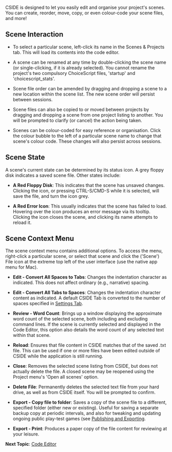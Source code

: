 CSIDE is designed to let you easily edit and organise your project's scenes. You can create, reorder, move, copy, or even colour-code your scene files, and more!


## Scene Interaction

- To select a particular scene, left-click its name in the Scenes & Projects tab. This will load its contents into the code editor.

- A scene can be renamed at any time by double-clicking the scene name (or single-clicking, if it is already selected). You cannot rename the project's two compulsory ChoiceScript files, 'startup' and 'choicescript_stats'.

- Scene file order can be amended by dragging and dropping a scene to a new location within the scene list. The new scene order will persist between sessions.

- Scene files can also be copied to or moved between projects by dragging and dropping a scene from one project listing to another. You will be prompted to clarify (or cancel) the action being taken.

- Scenes can be colour-coded for easy reference or organisation. Click the colour bubble to the left of a particular scene name to change that scene's colour code. These changes will also persist across sessions.

## Scene State
A scene's current state can be determined by its status icon. A grey floppy disk indicates a saved scene file. Other states include:

- **A Red Floppy Disk**: This indicates that the scene has unsaved changes. Clicking the icon, or pressing CTRL-S/CMD-S while it is selected, will save the file, and turn the icon grey.

- **A Red Error Icon**: This usually indicates that the scene has failed to load. Hovering over the icon produces an error message via its tooltip. Clicking the icon closes the scene, and clicking its name attempts to reload it.


## Scene Context Menu

The scene context menu contains additional options. To access the menu, right-click a particular scene, or select that scene and click the ('Scene') File icon at the extreme top left of the user interface (use the native app menu for Mac).

- **Edit - Convert All Spaces to Tabs**: Changes the indentation character as indicated. This does not affect ordinary (e.g., narrative) spacing.

- **Edit - Convert All Tabs to Spaces**: Changes the indentation character content as indicated. A default CSIDE Tab is converted to the number of spaces specified in <a href="#" rel="cside" title="settings" onclick="CSIDE(parent.cside.selectTab.bind(null, 'settings'));">Settings Tab</a>.

- **Review - Word Count**: Brings up a window displaying the approximate word count of the selected scene, both including and excluding command lines. If the scene is currently selected and displayed in the Code Editor, this option also details the word count of any selected text within that scene.

- **Reload**: Ensures that file content in CSIDE matches that of the saved .txt file. This can be used if one or more files have been edited outside of CSIDE while the application is still running.

- **Close**: Removes the selected scene listing from CSIDE, but does not actually delete the file. A closed scene may be reopened using the Project menu's 'Open all scenes' option.

- **Delete File**: Permanently deletes the selected text file from your hard drive, as well as from CSIDE itself. You will be prompted to confirm.

- **Export - Copy file to folder**: Saves a copy of the scene file to a different, specified folder (either new or existing). Useful for saving a separate backup copy at periodic intervals, and also for tweaking and updating ongoing public play-test games (see [Publishing and Exporting](publishing-and-exporting.md "Publishing and Exporting").

- **Export - Print**: Produces a paper copy of the file content for reviewing at your leisure.


**Next Topic**: [Code Editor](code-editor.md "Code Editor")